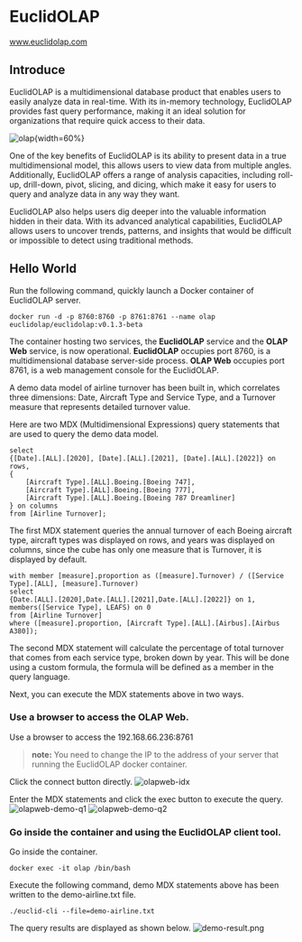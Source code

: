 # EuclidOLAP

www.euclidolap.com



## Introduce

EuclidOLAP is a multidimensional database product that enables users to easily analyze data in real-time. With its in-memory technology, EuclidOLAP provides fast query performance, making it an ideal solution for organizations that require quick access to their data.

![olap](https://euclidolap-presentations.oss-us-west-1.aliyuncs.com/img/olap.png){width=60%}

One of the key benefits of EuclidOLAP is its ability to present data in a true multidimensional model, this allows users to view data from multiple angles. Additionally, EuclidOLAP offers a range of analysis capacities, including roll-up, drill-down, pivot, slicing, and dicing, which make it easy for users to query and analyze data in any way they want.

EuclidOLAP also helps users dig deeper into the valuable information hidden in their data. With its advanced analytical capabilities, EuclidOLAP allows users to uncover trends, patterns, and insights that would be difficult or impossible to detect using traditional methods.



## Hello World

Run the following command, quickly launch a Docker container of EuclidOLAP server.
```
docker run -d -p 8760:8760 -p 8761:8761 --name olap euclidolap/euclidolap:v0.1.3-beta
```

The container hosting two services, the **EuclidOLAP** service and the **OLAP Web** service, is now operational.
**EuclidOLAP** occupies port 8760, is a multidimensional database server-side process.
**OLAP Web** occupies port 8761, is a web management console for the EuclidOLAP.

A demo data model of airline turnover has been built in, which correlates three dimensions: Date, Aircraft Type and Service Type, and a Turnover measure that represents detailed turnover value.

Here are two MDX (Multidimensional Expressions) query statements that are used to query the demo data model.

```
select
{[Date].[ALL].[2020], [Date].[ALL].[2021], [Date].[ALL].[2022]} on rows,
{
    [Aircraft Type].[ALL].Boeing.[Boeing 747], 
    [Aircraft Type].[ALL].Boeing.[Boeing 777], 
    [Aircraft Type].[ALL].Boeing.[Boeing 787 Dreamliner]
} on columns
from [Airline Turnover];
```
The first MDX statement queries the annual turnover of each Boeing aircraft type, aircraft types was displayed on rows, and years was displayed on columns, since the cube has only one measure that is Turnover, it is displayed by default.



```
with member [measure].proportion as ([measure].Turnover) / ([Service Type].[ALL], [measure].Turnover)
select
{Date.[ALL].[2020],Date.[ALL].[2021],Date.[ALL].[2022]} on 1,
members([Service Type], LEAFS) on 0
from [Airline Turnover]
where ([measure].proportion, [Aircraft Type].[ALL].[Airbus].[Airbus A380]);
```
The second MDX statement will calculate the percentage of total turnover that comes from each service type, broken down by year. This will be done using a custom formula, the formula will be defined as a member in the query language.


Next, you can execute the MDX statements above in two ways.

### Use a browser to access the OLAP Web.
Use a browser to access the 192.168.66.236:8761

> **note:** You need to change the IP to the address of your server that running the EuclidOLAP docker container.



Click the connect button directly.
![olapweb-idx](https://euclidolap-presentations.oss-us-west-1.aliyuncs.com/github-readme/olapweb-idx.png)



Enter the MDX statements and click the exec button to execute the query.
![olapweb-demo-q1](https://euclidolap-presentations.oss-us-west-1.aliyuncs.com/github-readme/olapweb-demo-q1.png)
![olapweb-demo-q2](https://euclidolap-presentations.oss-us-west-1.aliyuncs.com/github-readme/olapweb-demo-q2.png)



### Go inside the container and using the EuclidOLAP client tool.

Go inside the container.
```
docker exec -it olap /bin/bash
```



Execute the following command, demo MDX statements above has been written to the demo-airline.txt file.

```
./euclid-cli --file=demo-airline.txt
```

The query results are displayed as shown below.
![demo-result.png](https://euclidolap-presentations.oss-us-west-1.aliyuncs.com/github-readme/demo-result.png)
